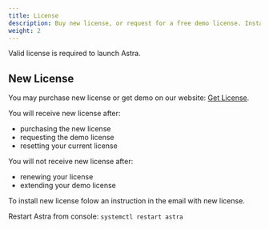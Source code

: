 ```yaml
---
title: License
description: Buy new license, or request for a free demo license. Install license
weight: 2
---
```


Valid license is required to launch Astra.

## New License

You may purchase new license or get demo on our website: [Get License](astra/pricing).

You will receive new license after:

- purchasing the new license
- requesting the demo license
- resetting your current license

You will not receive new license after:

- renewing your license
- extending your demo license

To install new license folow an instruction in the email with new license.

Restart Astra from console: `systemctl restart astra`
